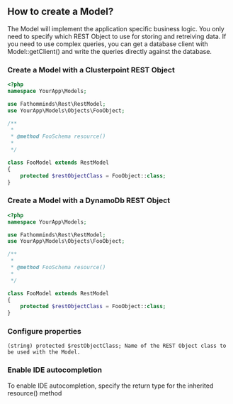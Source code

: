 ## How to create a Model? ##

The Model will implement the application specific business logic. You only need to specify which REST Object to use for storing and retreiving data. If you need to use complex queries, you can get a database client with Model::getClient() and write the queries directly against the database.

### Create a Model with a Clusterpoint REST Object ###

```php
<?php
namespace YourApp\Models;

use Fathomminds\Rest\RestModel;
use YourApp\Models\Objects\FooObject;

/**
 *
 * @method FooSchema resource()
 *
 */

class FooModel extends RestModel
{
    protected $restObjectClass = FooObject::class;
}


```

### Create a Model with a DynamoDb REST Object ###

```php
<?php
namespace YourApp\Models;

use Fathomminds\Rest\RestModel;
use YourApp\Models\Objects\FooObject;

/**
 *
 * @method FooSchema resource()
 *
 */

class FooModel extends RestModel
{
    protected $restObjectClass = FooObject::class;
}

```

### Configure properties ###

```
(string) protected $restObjectClass; Name of the REST Object class to be used with the Model.
```

### Enable IDE autocompletion ###

To enable IDE autocompletion, specify the return type for the inherited resource() method

